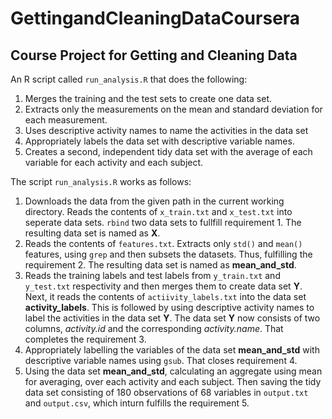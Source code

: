 GettingandCleaningDataCoursera
==============================

Course Project for Getting and Cleaning Data
--------------------------------------------
An R script called `run_analysis.R` that does the following:

1. Merges the training and the test sets to create one data set.
2. Extracts only the measurements on the mean and standard deviation for each measurement.
3. Uses descriptive activity names to name the activities in the data set
4. Appropriately labels the data set with descriptive variable names.
5. Creates a second, independent tidy data set with the average of each variable for each activity and each subject.

The script `run_analysis.R` works as follows:

1.  Downloads the data from the given path in the current working directory. Reads the contents of `x_train.txt` and `x_test.txt` into seperate data sets. `rbind` two data sets to fullfill requirement 1. The resulting data set is named as **X**.
2.  Reads the contents of `features.txt`. Extracts only `std()` and `mean()` features, using `grep` and then subsets the datasets. Thus, fulfilling the requirement 2. The resulting data set is named as **mean_and_std**.
3.  Reads the training labels and test labels from `y_train.txt` and `y_test.txt` respectivity and then merges them to create data set **Y**. Next, it reads the contents of `actiivity_labels.txt` into the data set **activity_labels**. This is followed by using descriptive activity names to label the activities in the data set **Y**. The data set **Y** now consists of two columns, *activity.id* and the corresponding *activity.name*. That completes the requirement 3.
4.  Appropriately labelling the variables of the data set **mean_and_std** with descriptive variable names using `gsub`. That closes requirement 4.
5.  Using the data set **mean_and_std**, calculating an aggregate using mean for averaging, over each activity and each subject. Then saving the tidy data set consisting of 180 observations of 68 variables in `output.txt` and `output.csv`, which inturn fulfills the requirement 5.
